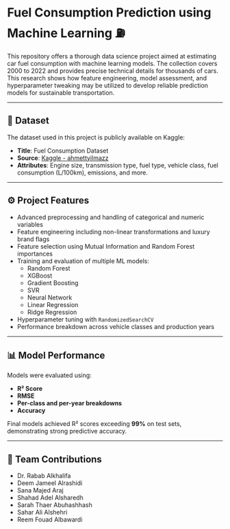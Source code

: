 # Fuel Consumption Prediction using Machine Learning ⛽️

This repository offers a thorough data science project aimed at estimating car fuel consumption with machine learning models.  The collection covers 2000 to 2022 and provides precise technical details for thousands of cars.  This research shows how feature engineering, model assessment, and hyperparameter tweaking may be utilized to develop reliable prediction models for sustainable transportation.

---

## 📁 Dataset

The dataset used in this project is publicly available on Kaggle:

- **Title**: Fuel Consumption Dataset  
- **Source**: [Kaggle - ahmettyilmazz](https://www.kaggle.com/datasets/ahmettyilmazz/fuel-consumption)  
- **Attributes**: Engine size, transmission type, fuel type, vehicle class, fuel consumption (L/100km), emissions, and more.

---

## ⚙️ Project Features

- Advanced preprocessing and handling of categorical and numeric variables
- Feature engineering including non-linear transformations and luxury brand flags
- Feature selection using Mutual Information and Random Forest importances
- Training and evaluation of multiple ML models:
  - Random Forest
  - XGBoost
  - Gradient Boosting
  - SVR
  - Neural Network
  - Linear Regression
  - Ridge Regression
- Hyperparameter tuning with `RandomizedSearchCV`
- Performance breakdown across vehicle classes and production years

---

## 📊 Model Performance

Models were evaluated using:
- **R² Score**
- **RMSE**
- **Per-class and per-year breakdowns**
- **Accuracy**

Final models achieved R² scores exceeding **99%** on test sets, demonstrating strong predictive accuracy.

---

## 👥 Team Contributions

- Dr. Rabab Alkhalifa
- Deem Jameel Alrashidi
- Sana Majed Araj
- Shahad Adel Alsharedh
- Sarah Thaer Abuhashhash
- Sahar Ali Alshehri
- Reem Fouad Albawardi



